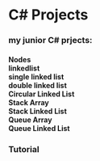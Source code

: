 # C# Projects
<h3 color = 'Red'> my junior C# prjects:</h3>

<h4>Nodes<br>
linkedlist<br>
single linked list<br>
double linked list<br>
Circular Linked List<br>
Stack Array<br>
Stack Linked List<br> 
Queue Array<br>
Queue Linked List<br>
</h4>
<h3>Tutorial</h3>
